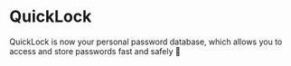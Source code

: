 # QuickLock
QuickLock is now your personal password database, which allows you to access and store passwords fast and safely 🔐
